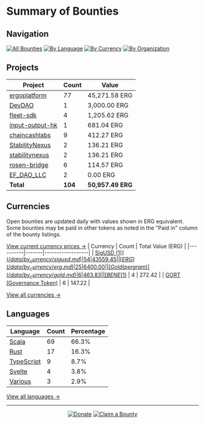 <!-- GENERATED FILE - DO NOT EDIT DIRECTLY -->
<!-- Generated on: 2025-05-06 12:48:48 -->

# Summary of Bounties

## Navigation

[![All Bounties](https://img.shields.io/badge/All%20Bounties-104-blue)](/data/all.md) [![By Language](https://img.shields.io/badge/By%20Language-7-green)](/data/summary.md#languages) [![By Currency](https://img.shields.io/badge/By%20Currency-7-yellow)](/data/summary.md#currencies) [![By Organization](https://img.shields.io/badge/By%20Organization-9-orange)](/data/summary.md#projects)

## Projects

| Project | Count | Value |
|----------|-------|-------|
| [ergoplatform](/data/by_org/ergoplatform.md) | 77 | 45,271.58 ERG |
| [DevDAO](/data/by_org/devdao.md) | 1 | 3,000.00 ERG |
| [fleet-sdk](/data/by_org/fleet-sdk.md) | 4 | 1,205.62 ERG |
| [input-output-hk](/data/by_org/input-output-hk.md) | 1 | 681.04 ERG |
| [chaincashlabs](/data/by_org/chaincashlabs.md) | 9 | 412.27 ERG |
| [StabilityNexus](/data/by_org/stabilitynexus.md) | 2 | 136.21 ERG |
| [stabilitynexus](/data/by_org/stabilitynexus.md) | 2 | 136.21 ERG |
| [rosen-bridge](/data/by_org/rosen-bridge.md) | 6 | 114.57 ERG |
| [EF_DAO_LLC](/data/by_org/ef_dao_llc.md) | 2 | 0.00 ERG |
| **Total** | **104** | **50,957.49 ERG** |

## Currencies

Open bounties are updated daily with values shown in ERG equivalent. Some bounties may be paid in other tokens as noted in the "Paid in" column of the bounty listings.

[View current currency prices →](/data/currency_prices.md)
| Currency | Count | Total Value (ERG) |
|----------|-------|------------------|
| [SigUSD ($1)](/data/by_currency/sigusd.md) | 54 | 43559.45 |
| [ERG](/data/by_currency/erg.md) | 25 | 6400.00 |
| [Gold (per gram)](/data/by_currency/gold.md) | 6 | 463.83 |
| [BENE ($1)](/data/by_currency/bene.md) | 4 | 272.42 |
| [GORT (Governance Token)](/data/by_currency/gort.md) | 6 | 147.22 |

[View all currencies →](/data/by_currency/)

## Languages

| Language | Count | Percentage |
|----------|-------|------------|
| [Scala](/data/by_language/scala.md) | 69 | 66.3% |
| [Rust](/data/by_language/rust.md) | 17 | 16.3% |
| [TypeScript](/data/by_language/typescript.md) | 9 | 8.7% |
| [Svelte](/data/by_language/svelte.md) | 4 | 3.8% |
| [Various](/data/by_language/various.md) | 3 | 2.9% |

[View all languages →](/data/by_language/)



---

<div align="center">
  <p>
    <a href="../docs/donate.md"><img src="https://img.shields.io/badge/❤️%20Donate-F44336" alt="Donate"></a>
    <a href="../docs/bounty-submission-guide.md#reserving-a-bounty"><img src="https://img.shields.io/badge/🔒%20How%20To%20Claim-4CAF50" alt="Claim a Bounty"></a>
  </p>
</div>


<!-- END OF GENERATED CONTENT -->
